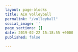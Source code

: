 ```yaml
---
layout: page-blocks
title: AIA Volleyball
permalink: "/volleyball"
social_image: ''
page_sections: []
date: 2019-02-22 15:18:55 +0000
published: false

---
```

